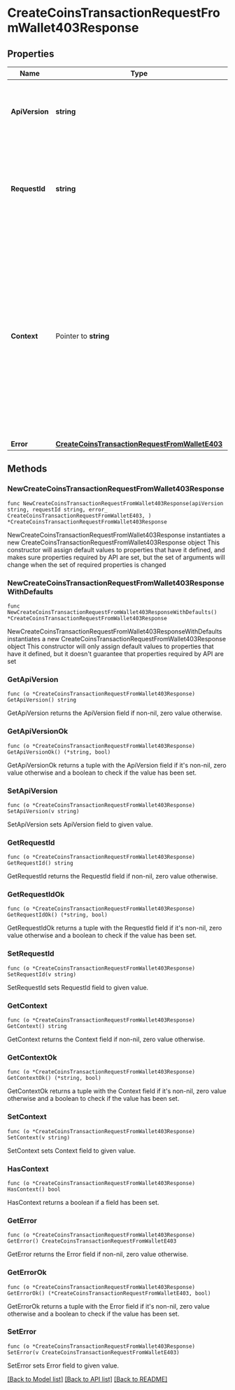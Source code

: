 # CreateCoinsTransactionRequestFromWallet403Response

## Properties

Name | Type | Description | Notes
------------ | ------------- | ------------- | -------------
**ApiVersion** | **string** | Specifies the version of the API that incorporates this endpoint. | 
**RequestId** | **string** | Defines the ID of the request. The &#x60;requestId&#x60; is generated by Crypto APIs and it&#39;s unique for every request. | 
**Context** | Pointer to **string** | In batch situations the user can use the context to correlate responses with requests. This property is present regardless of whether the response was successful or returned as an error. &#x60;context&#x60; is specified by the user. | [optional] 
**Error** | [**CreateCoinsTransactionRequestFromWalletE403**](CreateCoinsTransactionRequestFromWalletE403.md) |  | 

## Methods

### NewCreateCoinsTransactionRequestFromWallet403Response

`func NewCreateCoinsTransactionRequestFromWallet403Response(apiVersion string, requestId string, error_ CreateCoinsTransactionRequestFromWalletE403, ) *CreateCoinsTransactionRequestFromWallet403Response`

NewCreateCoinsTransactionRequestFromWallet403Response instantiates a new CreateCoinsTransactionRequestFromWallet403Response object
This constructor will assign default values to properties that have it defined,
and makes sure properties required by API are set, but the set of arguments
will change when the set of required properties is changed

### NewCreateCoinsTransactionRequestFromWallet403ResponseWithDefaults

`func NewCreateCoinsTransactionRequestFromWallet403ResponseWithDefaults() *CreateCoinsTransactionRequestFromWallet403Response`

NewCreateCoinsTransactionRequestFromWallet403ResponseWithDefaults instantiates a new CreateCoinsTransactionRequestFromWallet403Response object
This constructor will only assign default values to properties that have it defined,
but it doesn't guarantee that properties required by API are set

### GetApiVersion

`func (o *CreateCoinsTransactionRequestFromWallet403Response) GetApiVersion() string`

GetApiVersion returns the ApiVersion field if non-nil, zero value otherwise.

### GetApiVersionOk

`func (o *CreateCoinsTransactionRequestFromWallet403Response) GetApiVersionOk() (*string, bool)`

GetApiVersionOk returns a tuple with the ApiVersion field if it's non-nil, zero value otherwise
and a boolean to check if the value has been set.

### SetApiVersion

`func (o *CreateCoinsTransactionRequestFromWallet403Response) SetApiVersion(v string)`

SetApiVersion sets ApiVersion field to given value.


### GetRequestId

`func (o *CreateCoinsTransactionRequestFromWallet403Response) GetRequestId() string`

GetRequestId returns the RequestId field if non-nil, zero value otherwise.

### GetRequestIdOk

`func (o *CreateCoinsTransactionRequestFromWallet403Response) GetRequestIdOk() (*string, bool)`

GetRequestIdOk returns a tuple with the RequestId field if it's non-nil, zero value otherwise
and a boolean to check if the value has been set.

### SetRequestId

`func (o *CreateCoinsTransactionRequestFromWallet403Response) SetRequestId(v string)`

SetRequestId sets RequestId field to given value.


### GetContext

`func (o *CreateCoinsTransactionRequestFromWallet403Response) GetContext() string`

GetContext returns the Context field if non-nil, zero value otherwise.

### GetContextOk

`func (o *CreateCoinsTransactionRequestFromWallet403Response) GetContextOk() (*string, bool)`

GetContextOk returns a tuple with the Context field if it's non-nil, zero value otherwise
and a boolean to check if the value has been set.

### SetContext

`func (o *CreateCoinsTransactionRequestFromWallet403Response) SetContext(v string)`

SetContext sets Context field to given value.

### HasContext

`func (o *CreateCoinsTransactionRequestFromWallet403Response) HasContext() bool`

HasContext returns a boolean if a field has been set.

### GetError

`func (o *CreateCoinsTransactionRequestFromWallet403Response) GetError() CreateCoinsTransactionRequestFromWalletE403`

GetError returns the Error field if non-nil, zero value otherwise.

### GetErrorOk

`func (o *CreateCoinsTransactionRequestFromWallet403Response) GetErrorOk() (*CreateCoinsTransactionRequestFromWalletE403, bool)`

GetErrorOk returns a tuple with the Error field if it's non-nil, zero value otherwise
and a boolean to check if the value has been set.

### SetError

`func (o *CreateCoinsTransactionRequestFromWallet403Response) SetError(v CreateCoinsTransactionRequestFromWalletE403)`

SetError sets Error field to given value.



[[Back to Model list]](../README.md#documentation-for-models) [[Back to API list]](../README.md#documentation-for-api-endpoints) [[Back to README]](../README.md)


